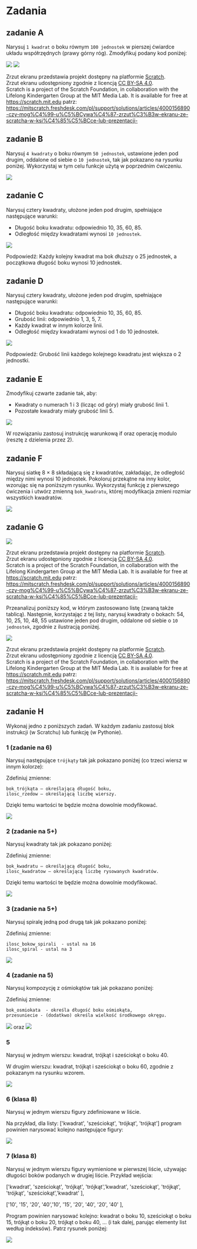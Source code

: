 # Zadania

## zadanie A

Narysuj ```1 kwadrat``` o boku równym ```100 jednostek``` w pierszej ćwiardce układu współrzędnych (prawy górny róg). Zmodyfikuj podany kod poniżej:

<img src="./kwadrat.png" />

<img src="./kwadrat_kod.png" />

Zrzut ekranu przedstawia projekt dostępny na platformie [Scratch](https://scratch.mit.edu/).  
Zrzut ekranu udostępniony zgodnie z licencją [CC BY-SA 4.0](https://creativecommons.org/licenses/by-sa/4.0/deed.pl).  
Scratch is a project of the Scratch Foundation, in collaboration with the Lifelong Kindergarten Group at the MIT Media Lab. It is available for free at https://scratch.mit.edu
patrz: https://mitscratch.freshdesk.com/pl/support/solutions/articles/4000156890-czy-mog%C4%99-u%C5%BCywa%C4%87-zrzut%C3%B3w-ekranu-ze-scratcha-w-ksi%C4%85%C5%BCce-lub-prezentacji-

## zadanie B

Narysuj ```4 kwadraty``` o boku równym ```50 jednostek```, ustawione jeden pod drugim, oddalone od siebie o ```10 jednostek```, tak jak pokazano na rysunku poniżej. Wykorzystaj w tym celu funkcje użytą w poprzednim ćwiczeniu.

<img src="./kwadraty4.png" />

## zadanie C

Narysuj cztery kwadraty, ułożone jeden pod drugim, spełniające następujące warunki:

- Długość boku kwadratu: odpowiednio 10, 35, 60, 85.
- Odległość między kwadratami wynosi ```10 jednostek```.

<img src="./kwadraty_zmiana_boku.png" />

Podpowiedź: Każdy kolejny kwadrat ma bok dłuższy o 25 jednostek, a początkowa długość boku wynosi 10 jednostek.

## zadanie D

Narysuj cztery kwadraty, ułożone jeden pod drugim, spełniające następujące warunki:

- Długość boku kwadratu: odpowiednio 10, 35, 60, 85.
- Grubość linii: odpowiednio 1, 3, 5, 7.
- Każdy kwadrat w innym kolorze linii.
- Odległość między kwadratami wynosi od 1 do 10 jednostek.

<img src="./kwadraty_zmiana_boku_koloru_grubosci.png" />

Podpowiedź: Grubość linii każdego kolejnego kwadratu jest większa o 2 jednostki.

## zadanie E

Zmodyfikuj czwarte zadanie tak, aby:

- Kwadraty o numerach 1 i 3 (licząc od góry) miały grubość linii 1.
- Pozostałe kwadraty miały grubość linii 5.

<img src="./kwadraty_zmiana_boku_koloru_grubosci_if.png" />

W rozwiązaniu zastosuj instrukcję warunkową if oraz operację modulo (resztę z dzielenia przez 2).

## zadanie F

Narysuj siatkę 8 × 8 składającą się z kwadratów, zakładając, że odległość między nimi wynosi 10 jednostek. Pokoloruj przekątne na inny kolor, wzorując się na poniższym rysunku. Wykorzystaj funkcję z pierwszego ćwiczenia i utwórz zmienną ```bok_kwadratu```, której modyfikacja zmieni rozmiar wszystkich kwadratów.

<img src="../szachownica_kwadraty_przekatne.png" />

## zadanie G

<img src="../tutorial_lista.png" />

Zrzut ekranu przedstawia projekt dostępny na platformie [Scratch](https://scratch.mit.edu/).  
Zrzut ekranu udostępniony zgodnie z licencją [CC BY-SA 4.0](https://creativecommons.org/licenses/by-sa/4.0/deed.pl).  
Scratch is a project of the Scratch Foundation, in collaboration with the Lifelong Kindergarten Group at the MIT Media Lab. It is available for free at https://scratch.mit.edu
patrz: https://mitscratch.freshdesk.com/pl/support/solutions/articles/4000156890-czy-mog%C4%99-u%C5%BCywa%C4%87-zrzut%C3%B3w-ekranu-ze-scratcha-w-ksi%C4%85%C5%BCce-lub-prezentacji-


Przeanalizuj poniższy kod, w którym zastosowano listę (zwaną także tablicą). Następnie, korzystając z tej listy, narysuj kwadraty o bokach: 54, 10, 25, 10, 48, 55 ustawione jeden pod drugim, oddalone od siebie o ```10 jednostek```, zgodnie z ilustracją poniżej.


<img src="../lista_kwadraty.png" />

Zrzut ekranu przedstawia projekt dostępny na platformie [Scratch](https://scratch.mit.edu/).  
Zrzut ekranu udostępniony zgodnie z licencją [CC BY-SA 4.0](https://creativecommons.org/licenses/by-sa/4.0/deed.pl).  
Scratch is a project of the Scratch Foundation, in collaboration with the Lifelong Kindergarten Group at the MIT Media Lab. It is available for free at https://scratch.mit.edu
patrz: https://mitscratch.freshdesk.com/pl/support/solutions/articles/4000156890-czy-mog%C4%99-u%C5%BCywa%C4%87-zrzut%C3%B3w-ekranu-ze-scratcha-w-ksi%C4%85%C5%BCce-lub-prezentacji-


## zadanie H

Wykonaj jedno z poniższych zadań. W każdym zadaniu zastosuj blok instrukcji (w Scratchu) lub funkcję (w Pythonie).

### 1 (zadanie na 6)

Narysuj następujące ```trójkąty``` tak jak pokazano poniźej (co trzeci wiersz w innym kolorze):

Zdefiniuj zmienne:

    bok_trójkąta – określającą długość boku,
    ilosc_rzedow – określającą liczbę wierszy.

Dzięki temu wartości te będzie można dowolnie modyfikować.

<img src="../trojkaty.png" />


### 2 (zadanie na 5+)

Narysuj kwadraty tak jak pokazano poniźej:

Zdefiniuj zmienne:

    bok_kwadratu – określającą długość boku,
    ilosc_kwadratow – określającą liczbę rysowanych kwadratów.

Dzięki temu wartości te będzie można dowolnie modyfikować.

<img src="../../python/lo/recursion/task3.png" />

### 3 (zadanie na 5+)

Narysuj spiralę jedną pod drugą tak jak pokazano poniźej:

Zdefiniuj zmienne:

    ilosc_bokow_spirali  - ustal na 16
    ilosc_spiral - ustal na 3


<img src="spirale.png" />

### 4 (zadanie na 5)

Narysuj kompozycję z ośmiokątów tak jak pokazano poniźej:

Zdefiniuj zmienne:

    bok_osmiokata  - określa długość boku ośmiokąta,
    przesuniecie - (dodatkwo) określa wielkość środkowego okręgu.


<img src="8_katy.png" />
oraz
<img src="8_katy_move.png" />

### 5

Narysuj w jednym wierszu: kwadrat, trójkąt i sześciokąt o boku 40.

W drugim wierszu: kwadrat, trójkąt i sześciokąt o boku 60,
zgodnie z pokazanym na rysunku wzorem.

<img src="figury_2_wiersze.png" />

### 6 (klasa 8)

Narysuj w jednym wierszu figury zdefiniowane w liście.

Na przykład, dla listy: ['kwadrat', 'sześciokąt', 'trójkąt', 'trójkąt']
program powinien narysować kolejno następujące figury:

<img src="figury_lista.png" />

### 7 (klasa 8)

Narysuj w jednym wierszu figury wymienione w pierwszej liście, używając długości boków podanych w drugiej liście.
Przykład wejścia:

['kwadrat', 'sześciokąt', 'trójkąt', 'trójkąt','kwadrat', 'sześciokąt', 'trójkąt', 'trójkąt', 'sześciokąt','kwadrat' ], 

['10', '15', '20', '40','10', '15', '20', '40', '20', '40' ], 


Program powinien narysować kolejno: kwadrat o boku 10, sześciokąt o boku 15, trójkąt o boku 20, trójkąt o boku 40, … (i tak dalej, parując elementy list według indeksów).
Patrz rysunek poniżej:

<img src="figury_lista_boki.png" />

